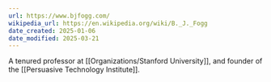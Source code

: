 ```yaml
---
url: https://www.bjfogg.com/
wikipedia_url: https://en.wikipedia.org/wiki/B._J._Fogg
date_created: 2025-01-06
date_modified: 2025-03-21
---
```

A tenured professor at [[Organizations/Stanford University]], and founder of the [[Persuasive Technology Institute]].

